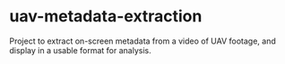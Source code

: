 # uav-metadata-extraction
Project to extract on-screen metadata from a video of UAV footage, and display in a usable format for analysis.
